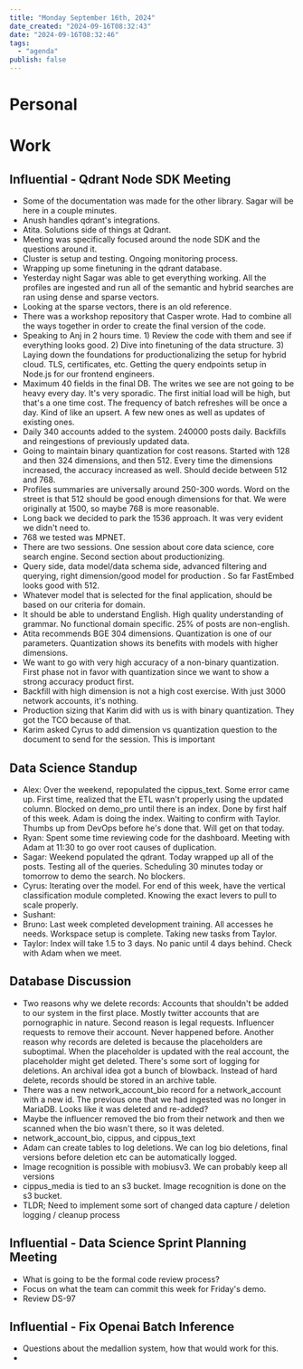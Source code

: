```yaml
---
title: "Monday September 16th, 2024"
date_created: "2024-09-16T08:32:43"
date: "2024-09-16T08:32:46"
tags:
  - "agenda"
publish: false  
---
```


# Personal

# Work

## Influential - Qdrant Node SDK Meeting
- Some of the documentation was made for the other library. Sagar will be here in a couple minutes. 
- Anush handles qdrant's integrations.
- Atita. Solutions side of things at Qdrant.
- Meeting was specifically focused around the node SDK and the questions around it.
- Cluster is setup and testing. Ongoing monitoring process.
- Wrapping up some finetuning in the qdrant database.
- Yesterday night Sagar was able to get everything working. All the profiles are ingested and run all of the semantic and hybrid searches are ran using dense and sparse vectors.
- Looking at the sparse vectors, there is an old reference.
- There was a workshop repository that Casper wrote. Had to combine all the ways together in order to create the final version of the code.
- Speaking to Anj in 2 hours time. 1) Review the code with them and see if everything looks good. 2) Dive into finetuning of the data structure. 3) Laying down the foundations for productionalizing the setup for hybrid cloud. TLS, certificates, etc. Getting the query endpoints setup in Node.js for our frontend engineers.
- Maximum 40 fields in the final DB. The writes we see are not going to be heavy every day. It's very sporadic. The first initial load will be high, but that's a one time cost. The frequency of batch refreshes will be once a day. Kind of like an upsert. A few new ones as well as updates of existing ones.
- Daily 340 accounts added to the system. 240000 posts daily. Backfills and reingestions of previously updated data.
- Going to maintain binary quantization for cost reasons. Started with 128 and then 324 dimensions, and then 512. Every time the dimensions increased, the accuracy increased as well. Should decide between 512 and 768.
- Profiles summaries are universally around 250-300 words. Word on the street is that 512 should be good enough dimensions for that. We were originally at 1500, so maybe 768 is more reasonable.
- Long back we decided to park the 1536 approach. It was very evident we didn't need to.
- 768 we tested was MPNET.
- There are two sessions. One session about core data science, core search engine. Second section about productionizing.
- Query side, data model/data schema side, advanced filtering and querying, right dimension/good model for production . So far FastEmbed looks good with 512.
- Whatever model that is selected for the final application, should be based on our criteria for domain.
- It should be able to understand English. High quality understanding of grammar. No functional domain specific. 25% of posts are non-english.
- Atita recommends BGE 304 dimensions. Quantization is one of our parameters. Quantization shows its benefits with models with higher dimensions.
- We want to go with very high accuracy of a non-binary quantization. First phase not in favor with quantization since we want to show a strong accuracy product first.
- Backfill with high dimension is not a high cost exercise. With just 3000 network accounts, it's nothing.
- Production sizing that Karim did with us is with binary quantization. They got the TCO because of that.
- Karim asked Cyrus to add dimension vs quantization question to the document to send for the session. This is important

## Data Science Standup
- Alex: Over the weekend, repopulated the cippus_text. Some error came up. First time, realized that the ETL wasn't properly using the updated column. Blocked on demo_pro until there is an index. Done by first half of this week. Adam is doing the index. Waiting to confirm with Taylor. Thumbs up from DevOps before he's done that. Will get on that today. 
- Ryan: Spent some time reviewing code for the dashboard. Meeting with Adam at 11:30 to go over root causes of duplication. 
- Sagar: Weekend populated the qdrant. Today wrapped up all of the posts. Testing all of the queries. Scheduling 30 minutes today or tomorrow to demo the search. No blockers. 
- Cyrus: Iterating over the model. For end of this week, have the vertical classification module completed. Knowing the exact levers to pull to scale properly. 
- Sushant:
- Bruno: Last week completed development training. All accesses he needs. Workspace setup is complete. Taking new tasks from Taylor. 
- Taylor: Index will take 1.5 to 3 days. No panic until 4 days behind. Check with Adam when we meet. 

## Database Discussion
- Two reasons why we delete records: Accounts that shouldn't be added to our system in the first place. Mostly twitter accounts that are pornographic in nature. Second reason is legal requests. Influencer requests to remove their account. Never happened before. Another reason why records are deleted is because the placeholders are suboptimal. When the placeholder is updated with the real account, the placeholder might get deleted. There's some sort of logging for deletions. An archival idea got a bunch of blowback. Instead of hard delete, records should be stored in an archive table. 
- There was a new network_account_bio record for a network_account with a new id. The previous one that we had ingested was no longer in MariaDB. Looks like it was deleted and re-added?
- Maybe the influencer removed the bio from their network and then we scanned when the bio wasn't there, so it was deleted. 
- network_account_bio, cippus, and cippus_text
- Adam can create tables to log deletions. We can log bio deletions, final versions before deletion etc can be automatically logged. 
- Image recognition is possible with mobiusv3. We can probably keep all versions
- cippus_media is tied to an s3 bucket. Image recognition is done on the s3 bucket. 
- TLDR; Need to implement some sort of changed data capture / deletion logging / cleanup process

## Influential - Data Science Sprint Planning Meeting
- What is going to be the formal code review process?
- Focus on what the team can commit this week for Friday's demo.
- Review DS-97

## Influential - Fix Openai Batch Inference 
- Questions about the medallion system, how that would work for this. 
- 
